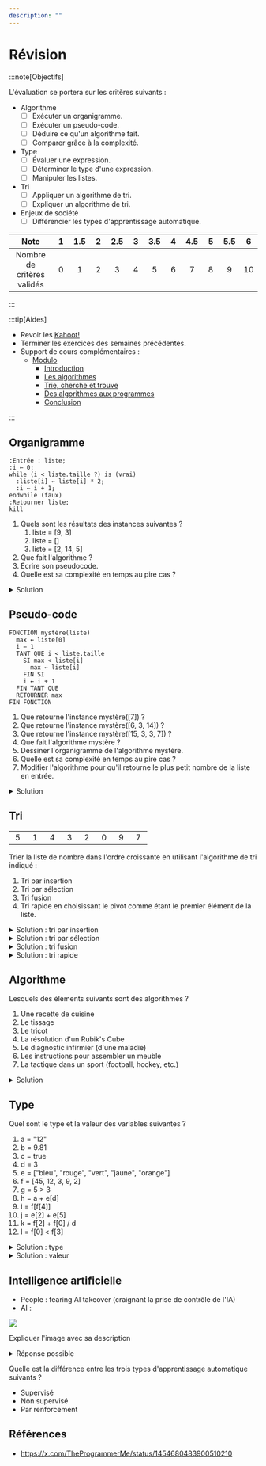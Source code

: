 ```yaml
---
description: ""
---
```


# Révision

:::note[Objectifs]

L'évaluation se portera sur les critères suivants :

- Algorithme
  - [ ] Exécuter un organigramme.
  - [ ] Exécuter un pseudo-code.
  - [ ] Déduire ce qu'un algorithme fait.
  - [ ] Comparer grâce à la complexité.
- Type
  - [ ] Évaluer une expression.
  - [ ] Déterminer le type d'une expression.
  - [ ] Manipuler les listes.
- Tri
  - [ ] Appliquer un algorithme de tri.
  - [ ] Expliquer un algorithme de tri.
- Enjeux de société
  - [ ] Différencier les types d'apprentissage automatique.

|            Note            | &nbsp;1&nbsp; | 1.5 | &nbsp;2&nbsp; | 2.5 | &nbsp;3&nbsp; | 3.5 | &nbsp;4&nbsp; | 4.5 | &nbsp;5&nbsp; | 5.5 | &nbsp;6&nbsp; |
| :------------------------: | :-----------: | :-: | :-----------: | :-: | :-----------: | :-: | :-----------: | :-: | :-----------: | :-: | :-----------: |
| Nombre de critères validés |       0       |  1  |       2       |  3  |       4       |  5  |       6       |  7  |       8       |  9  |      10       |

:::

:::tip[Aides]

- Revoir les [Kahoot!](https://create.kahoot.it/course/35fbf9aa-6efa-411f-a047-f13ed32809bd)
- Terminer les exercices des semaines précédentes.
- Support de cours complémentaires :
  - [Modulo](https://apprendre.modulo-info.ch/algo1/intro.html)
    - [Introduction](https://apprendre.modulo-info.ch/algo1/intro.html)
    - [Les algorithmes](https://apprendre.modulo-info.ch/algo1/algorithmes.html)
    - [Trie, cherche et trouve](https://apprendre.modulo-info.ch/algo1/tri.html)
    - [Des algorithmes aux programmes](https://apprendre.modulo-info.ch/algo1/algo-progs.html)
    - [Conclusion](https://apprendre.modulo-info.ch/algo1/conclusion.html)

:::

## Organigramme

```kroki type=plantuml
:Entrée : liste;
:i ← 0;
while (i < liste.taille ?) is (vrai)
  :liste[i] ← liste[i] * 2;
  :i ← i + 1;
endwhile (faux)
:Retourner liste;
kill
```

1. Quels sont les résultats des instances suivantes ?
   1. liste = [9, 3]
   2. liste = []
   3. liste = [2, 14, 5]
2. Que fait l'algorithme ?
3. Écrire son pseudocode.
4. Quelle est sa complexité en temps au pire cas ?

<details>
<summary>Solution</summary>

1. Les résultats des instances sont :
   1. liste = [18, 6]
   2. liste = []
   3. liste = [4, 28, 10]
2. L'algorithme double chaque élément de la liste.
3. Pseudo-code :
   ```plaintext
   FONCTION double(liste)
     i ← 0
     TANT QUE i < liste.taille
       liste[i] ← liste[i] * 2
       i ← i + 1
     FIN TANT QUE
     RETOURNER liste
   FIN FONCTION
   ```
4. La complexité en temps au pire cas est de O(n), car l'algorithme parcourt tous les éléments de la liste avec une boucle `TANT QUE`.

</details>

## Pseudo-code

```
FONCTION mystère(liste)
  max ← liste[0]
  i ← 1
  TANT QUE i < liste.taille
    SI max < liste[i]
      max ← liste[i]
    FIN SI
    i ← i + 1
  FIN TANT QUE
  RETOURNER max
FIN FONCTION
```

1. Que retourne l'instance mystère([7]) ?
2. Que retourne l'instance mystère([6, 3, 14]) ?
3. Que retourne l'instance mystère([15, 3, 3, 7]) ?
4. Que fait l'algorithme mystère ?
5. Dessiner l'organigramme de l'algorithme mystère.
6. Quelle est sa complexité en temps au pire cas ?
7. Modifier l'algorithme pour qu'il retourne le plus petit nombre de la liste en entrée.

<details>
<summary>Solution</summary>

1. 7
2. 14
3. 15
4. L'algorithme mystère retourne le plus grand nombre de la liste en entrée.
5. Organigramme :

```kroki type=plantuml
:Entrée : liste;
:max ← liste[0]\ni ← 1;
while (i < liste.taille ?) is (vrai)
  if (max < liste[i] ?) then (vrai)
    :max ← liste[i];
  endif
  :i ← i + 1;
endwhile (faux)
:Retourner max;
kill
```

6. La complexité en temps au pire cas est de O(n), car l'algorithme parcourt tous les éléments de la liste avec une boucle `TANT QUE`.
7. Pseudo-code :

```plaintext
FONCTION mystère(liste)
  min ← liste[0]
  i ← 1
  TANT QUE i < liste.taille
    SI min > liste[i]
      min ← liste[i]
    FIN SI
    i ← i + 1
  FIN TANT QUE
  RETOURNER min
FIN FONCTION
```

</details>

## Tri

|               |               |               |               |               |               |               |               |
| :-----------: | :-----------: | :-----------: | :-----------: | :-----------: | :-----------: | :-----------: | :-----------: |
| &nbsp;5&nbsp; | &nbsp;1&nbsp; | &nbsp;4&nbsp; | &nbsp;3&nbsp; | &nbsp;2&nbsp; | &nbsp;0&nbsp; | &nbsp;9&nbsp; | &nbsp;7&nbsp; |

Trier la liste de nombre dans l'ordre croissante en utilisant l'algorithme de tri indiqué :

1. Tri par insertion
2. Tri par sélection
3. Tri fusion
4. Tri rapide en choisissant le pivot comme étant le premier élément de la liste.

<details>
<summary>Solution : tri par insertion</summary>

| &nbsp;5&nbsp; | &nbsp;1&nbsp; | &nbsp;4&nbsp; | &nbsp;3&nbsp; | &nbsp;2&nbsp; | &nbsp;0&nbsp; | &nbsp;9&nbsp; | &nbsp;7&nbsp; |
| :-----------: | :-----------: | :-----------: | :-----------: | :-----------: | :-----------: | :-----------: | :-----------: |
|       1       |       5       |       4       |       3       |       2       |       0       |       9       |       7       |
|       1       |       4       |       5       |       3       |       2       |       0       |       9       |       7       |
|       1       |       4       |       3       |       5       |       2       |       0       |       9       |       7       |
|       1       |       3       |       4       |       5       |       2       |       0       |       9       |       7       |
|       1       |       3       |       4       |       2       |       5       |       0       |       9       |       7       |
|       1       |       3       |       2       |       4       |       5       |       0       |       9       |       7       |
|       1       |       2       |       3       |       4       |       5       |       0       |       9       |       7       |
|       1       |       2       |       3       |       4       |       0       |       5       |       9       |       7       |
|       1       |       2       |       3       |       0       |       4       |       5       |       9       |       7       |
|       1       |       2       |       0       |       3       |       4       |       5       |       9       |       7       |
|       1       |       0       |       2       |       3       |       4       |       5       |       9       |       7       |
|       0       |       1       |       2       |       3       |       4       |       5       |       9       |       7       |
|       0       |       1       |       2       |       3       |       4       |       5       |       7       |       9       |

</details>

<details>
<summary>Solution : tri par sélection</summary>

| &nbsp;5&nbsp; | &nbsp;1&nbsp; | &nbsp;4&nbsp; | &nbsp;3&nbsp; | &nbsp;2&nbsp; | &nbsp;0&nbsp; | &nbsp;9&nbsp; | &nbsp;7&nbsp; |
| :-----------: | :-----------: | :-----------: | :-----------: | :-----------: | :-----------: | :-----------: | :-----------: |
|       0       |       1       |       4       |       3       |       2       |       5       |       9       |       7       |
|       0       |       1       |       2       |       3       |       4       |       5       |       9       |       7       |
|       0       |       1       |       2       |       3       |       4       |       5       |       7       |       9       |

</details>

<details>
<summary>Solution : tri fusion</summary>

<table>
  <tbody>
    <tr>
      <td colspan="8">
        <table>
          <tbody>
            <tr>
              <td>5</td>
              <td>1</td>
              <td>4</td>
              <td>3</td>
              <td>2</td>
              <td>0</td>
              <td>9</td>
              <td>7</td>
            </tr>
          </tbody>
        </table>
      </td>
    </tr>
    <tr>
      <td colspan="4">
        <table>
          <tbody>
            <tr>
              <td>5</td>
              <td>1</td>
              <td>4</td>
              <td>3</td>
            </tr>
          </tbody>
        </table>
      </td>
      <td colspan="4">
        <table>
          <tbody>
            <tr>
              <td>2</td>
              <td>0</td>
              <td>9</td>
              <td>7</td>
            </tr>
          </tbody>
        </table>
      </td>
    </tr>
    <tr>
      <td colspan="2">
        <table>
          <tbody>
            <tr>
              <td>5</td>
              <td>1</td>
            </tr>
          </tbody>
        </table>
      </td>
      <td colspan="2">
        <table>
          <tbody>
            <tr>
              <td>4</td>
              <td>3</td>
            </tr>
          </tbody>
        </table>
      </td>
      <td colspan="2">
        <table>
          <tbody>
            <tr>
              <td>2</td>
              <td>0</td>
            </tr>
          </tbody>
        </table>
      </td>
      <td colspan="2">
        <table>
          <tbody>
            <tr>
              <td>9</td>
              <td>7</td>
            </tr>
          </tbody>
        </table>
      </td>
    </tr>
    <tr>
      <td>
        <table>
          <tbody>
            <tr>
              <td>5</td>
            </tr>
          </tbody>
        </table>
      </td>
      <td>
        <table>
          <tbody>
            <tr>
              <td>1</td>
            </tr>
          </tbody>
        </table>
      </td>
      <td>
        <table>
          <tbody>
            <tr>
              <td>4</td>
            </tr>
          </tbody>
        </table>
      </td>
      <td>
        <table>
          <tbody>
            <tr>
              <td>3</td>
            </tr>
          </tbody>
        </table>
      </td>
      <td>
        <table>
          <tbody>
            <tr>
              <td>2</td>
            </tr>
          </tbody>
        </table>
      </td>
      <td>
        <table>
          <tbody>
            <tr>
              <td>0</td>
            </tr>
          </tbody>
        </table>
      </td>
      <td>
        <table>
          <tbody>
            <tr>
              <td>9</td>
            </tr>
          </tbody>
        </table>
      </td>
      <td>
        <table>
          <tbody>
            <tr>
              <td>7</td>
            </tr>
          </tbody>
        </table>
      </td>
    </tr>
    <tr>
      <td colspan="2">
        <table>
          <tbody>
            <tr>
              <td>1</td>
              <td>5</td>
            </tr>
          </tbody>
        </table>
      </td>
      <td colspan="2">
        <table>
          <tbody>
            <tr>
              <td>3</td>
              <td>4</td>
            </tr>
          </tbody>
        </table>
      </td>
      <td colspan="2">
        <table>
          <tbody>
            <tr>
              <td>0</td>
              <td>2</td>
            </tr>
          </tbody>
        </table>
      </td>
      <td colspan="2">
        <table>
          <tbody>
            <tr>
              <td>7</td>
              <td>9</td>
            </tr>
          </tbody>
        </table>
      </td>
    </tr>
    <tr>
      <td colspan="4">
        <table>
          <tbody>
            <tr>
              <td>1</td>
              <td>3</td>
              <td>4</td>
              <td>5</td>
            </tr>
          </tbody>
        </table>
      </td>
      <td colspan="4">
        <table>
          <tbody>
            <tr>
              <td>0</td>
              <td>2</td>
              <td>7</td>
              <td>9</td>
            </tr>
          </tbody>
        </table>
      </td>
    </tr>
    <tr>
      <td colspan="8">
        <table>
          <tbody>
            <tr>
              <td>0</td>
              <td>1</td>
              <td>2</td>
              <td>3</td>
              <td>4</td>
              <td>5</td>
              <td>7</td>
              <td>9</td>
            </tr>
          </tbody>
        </table>
      </td>
    </tr>
  </tbody>
</table>

</details>

<details>
<summary>Solution : tri rapide</summary>

| &nbsp;5&nbsp; | &nbsp;1&nbsp; | &nbsp;4&nbsp; | &nbsp;3&nbsp; | &nbsp;2&nbsp; | &nbsp;0&nbsp; | &nbsp;9&nbsp; | &nbsp;7&nbsp; |
| :-----------: | :-----------: | :-----------: | :-----------: | :-----------: | :-----------: | :-----------: | :-----------: |
|     **5**     |       1       |       4       |       3       |       2       |       0       |       9       |       7       |
|     **0**     |       1       |       4       |       3       |       2       | <ins>5</ins>  |       9       |       7       |
| <ins>0</ins>  |     **1**     |       4       |       3       |       2       | <ins>5</ins>  |       9       |       7       |
| <ins>0</ins>  |     **1**     |       4       |       3       |       2       | <ins>5</ins>  |       9       |       7       |
| <ins>0</ins>  | <ins>1</ins>  |     **4**     |       3       |       2       | <ins>5</ins>  |       9       |       7       |
| <ins>0</ins>  | <ins>1</ins>  |     **2**     |       3       | <ins>4</ins>  | <ins>5</ins>  |       9       |       7       |
| <ins>0</ins>  | <ins>1</ins>  | <ins>2</ins>  |     **3**     | <ins>4</ins>  | <ins>5</ins>  |       9       |       7       |
| <ins>0</ins>  | <ins>1</ins>  | <ins>2</ins>  | <ins>3</ins>  | <ins>4</ins>  | <ins>5</ins>  |     **9**     |       7       |
| <ins>0</ins>  | <ins>1</ins>  | <ins>2</ins>  | <ins>3</ins>  | <ins>4</ins>  | <ins>5</ins>  | <ins>7</ins>  |     **9**     |
| <ins>0</ins>  | <ins>1</ins>  | <ins>2</ins>  | <ins>3</ins>  | <ins>4</ins>  | <ins>5</ins>  | <ins>7</ins>  | <ins>9</ins>  |

En **gras**, les pivots. En <ins>souligné</ins>, les éléments déjà triés.

</details>

## Algorithme

Lesquels des éléments suivants sont des algorithmes ?

1. Une recette de cuisine
2. Le tissage
3. Le tricot
4. La résolution d'un Rubik's Cube
5. Le diagnostic infirmier (d'une maladie)
6. Les instructions pour assembler un meuble
7. La tactique dans un sport (football, hockey, etc.)

<details>
<summary>Solution</summary>

Ce sont tous des algorithmes, car ils décrivent une suite d'étapes à suivre pour atteindre un objectif : https://fr.wikipedia.org/wiki/Algorithme#Algorithmes_dans_la_vie_quotidienne

</details>

## Type

Quel sont le type et la valeur des variables suivantes ?

1. a = "12"
2. b = 9.81
3. c = true
4. d = 3
5. e = ["bleu", "rouge", "vert", "jaune", "orange"]
6. f = [45, 12, 3, 9, 2]
7. g = 5 > 3
8. h = a + e[d]
9. i = f[f[4]]
10. j = e[2] + e[5]
11. k = f[2] + f[0] / d
12. l = f[0] < f[3]

<details>
<summary>Solution : type</summary>

1. a : string
2. b : float
3. c : boolean
4. d : integer
5. e : list (liste de string)
6. f : list (liste d'entiers)
7. g : boolean
8. h : string
9. i : integer
10. j : erreur
11. k : float
12. l : boolean

</details>

<details>
<summary>Solution : valeur</summary>

1. a : "12"
2. b : 9.81
3. c : true
4. d : 3
5. e : ["bleu", "rouge", "vert", "jaune", "orange"]
6. f : [47, 12, 3, 9, 2]
7. g : true
8. h : "12jaune"
9. i : 3
10. j : erreur
11. k : 18.0
12. l : false

</details>

## Intelligence artificielle

- People : fearing AI takeover (craignant la prise de contrôle de l'IA)
- AI :

![](https://pbs.twimg.com/media/FDAQL5CXsAMDDks?format=jpg&name=medium)

Expliquer l'image avec sa description

<details>
<summary>Réponse possible</summary>

L'image montre que l'IA n'est peut-être pas aussi intelligente que nous le pensons, car elle ne peut déduire qu'à partir de données qu'on lui donne.
Ses capacités sont limitées par la qualité des données qu'elle reçoit.

</details>

Quelle est la différence entre les trois types d'apprentissage automatique suivants ?

- Supervisé
- Non supervisé
- Par renforcement

## Références

- https://x.com/TheProgrammerMe/status/1454680483900510210
